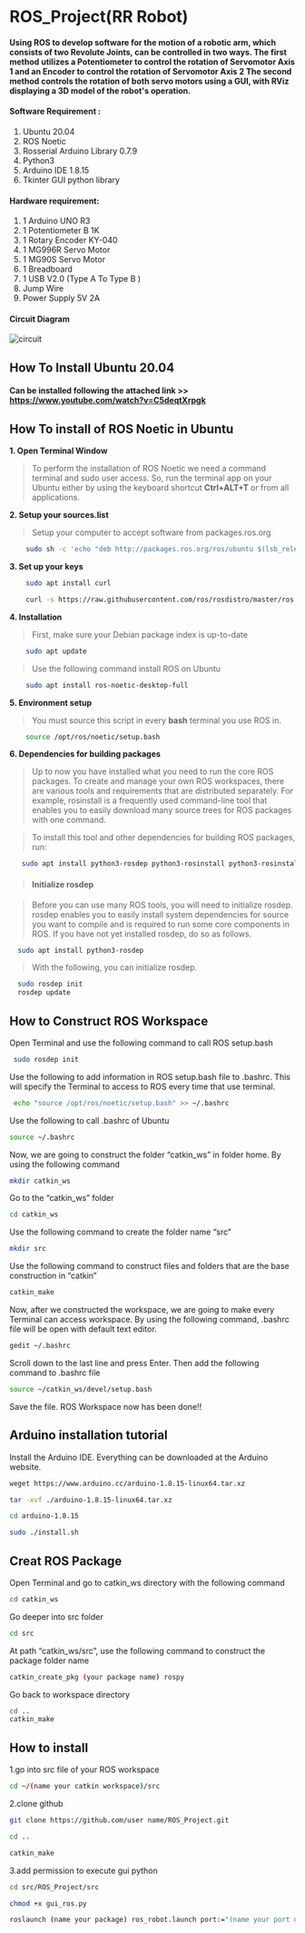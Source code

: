 # ROS_Project(RR Robot)
#### Using ROS to develop software for the motion of a robotic arm, which consists of two Revolute Joints, can be controlled in two ways. The first method utilizes a Potentiometer to control the rotation of Servomotor Axis 1 and an Encoder to control the rotation of Servomotor Axis 2 The second method controls the rotation of both servo motors using a GUI, with RViz displaying a 3D model of the robot's operation.

#### Software Requirement :

1. Ubuntu 20.04
2. ROS Noetic
3. Rosserial Arduino Library 0.7.9
4. Python3
5. Arduino IDE 1.8.15 
6. Tkinter GUI python library
  
#### Hardware requirement:

1. 1 Arduino UNO R3  
2. 1 Potentiometer B 1K 
3. 1 Rotary Encoder KY-040
4. 1 MG996R Servo Motor
5. 1 MG90S Servo Motor
6. 1 Breadboard
7. 1 USB V2.0 (Type A To Type B )
8. Jump Wire
9. Power Supply 5V 2A
    
#### Circuit Diagram
![circuit](https://github.com/kcynn/ROS_Project/assets/154345247/102901e1-ca4a-400a-b6b9-e6303d7d294b)

## How To Install Ubuntu 20.04
####     Can be installed following the attached link >> https://www.youtube.com/watch?v=C5deqtXrpgk

## How To install of ROS Noetic in Ubuntu 
**1. Open Terminal Window**

> To perform the installation of ROS Noetic we need a command terminal and sudo user access. So, run the terminal app on your Ubuntu either by using the keyboard shortcut **Ctrl+ALT+T** or from all applications.

**2. Setup your sources.list**

> Setup your computer to accept software from packages.ros.org
```bash
    sudo sh -c 'echo "deb http://packages.ros.org/ros/ubuntu $(lsb_release -sc) main" > /etc/apt/sources.list.d/ros-latest.list'
```
**3. Set up your keys**
```bash
    sudo apt install curl
```
```bash
    curl -s https://raw.githubusercontent.com/ros/rosdistro/master/ros.asc | sudo apt-key add -
```

**4. Installation**

> First, make sure your Debian package index is up-to-date
```bash
    sudo apt update
```
> Use the following command install ROS on Ubuntu
```bash
    sudo apt install ros-noetic-desktop-full
```

**5. Environment setup**


> You must source this script in every **bash** terminal you use ROS in.
```bash
    source /opt/ros/noetic/setup.bash
```
**6. Dependencies for building packages**
> Up to now you have installed what you need to run the core ROS packages. To create and manage your own ROS workspaces, there are various tools and requirements that are distributed separately. For example, rosinstall is a frequently used command-line tool that enables you to easily download many source trees for ROS packages with one command.

> To install this tool and other dependencies for building ROS packages, run: 

```bash
   sudo apt install python3-rosdep python3-rosinstall python3-rosinstall-generator python3-wstool build-essential
```
> #### Initialize rosdep

> Before you can use many ROS tools, you will need to initialize rosdep. rosdep enables you to easily install system dependencies for source you want to compile and is required to run some core components in ROS. If you have not yet installed rosdep, do so as follows.
```bash
  sudo apt install python3-rosdep
```
> With the following, you can initialize rosdep.
```bash
  sudo rosdep init
  rosdep update
```
## How to Construct ROS Workspace

Open Terminal and use the following command to call ROS setup.bash
```bash
 sudo rosdep init 
```
Use the following to add information in ROS setup.bash file to .bashrc. This will specify the Terminal to access to ROS every time that use terminal.
```bash
 echo "source /opt/ros/noetic/setup.bash" >> ~/.bashrc
```
Use the following to call .bashrc of Ubuntu
```bash
source ~/.bashrc
```
Now, we are going to construct the folder “catkin_ws” in folder home. By using the following command
```bash
mkdir catkin_ws
```
Go to the “catkin_ws” folder
```bash
cd catkin_ws
```
Use the following command to create the folder name “src”
```bash
mkdir src
```
Use the following command to construct files and folders that are the base construction in “catkin”
```bash
catkin_make
```
Now, after we constructed the workspace, we are going to make every Terminal can access workspace. By using
the following command, .bashrc file will be open with default text editor.
```bash
gedit ~/.bashrc
```
Scroll down to the last line and press Enter. Then add the following command to .bashrc file
```bash
source ~/catkin_ws/devel/setup.bash
```
Save the file. ROS Workspace now has been done!!

## Arduino installation tutorial 
Install the Arduino IDE. Everything can be downloaded at the Arduino website.
```bash
weget https://www.arduino.cc/arduino-1.8.15-linux64.tar.xz
```

```bash
tar -xvf ./arduino-1.8.15-linux64.tar.xz
```
```bash
cd arduino-1.8.15
```
```bash
sudo ./install.sh
```

## Creat ROS Package
Open Terminal and go to catkin_ws directory with the following command
```bash
cd catkin_ws
```
Go deeper into src folder

```bash
cd src
```
At path “catkin_ws/src”, use the following command to construct the package folder name 
```bash
catkin_create_pkg (your package name) rospy
```
Go back to workspace directory
```bash
cd ..
catkin_make
```

## How to install
1.go into src file of your ROS workspace
```bash
cd ~/(name your catkin workspace)/src
```
2.clone github
```bash
git clone https://github.com/user name/ROS_Project.git
```
```bash
cd ..
```
```bash
catkin_make
```
3.add permission to execute gui python
```bash
cd src/ROS_Project/src
```
```bash
chmod +x gui_ros.py
```
```bash
roslaunch (name your package) ros_robot.launch port:="(name your port of arduino)"
```

